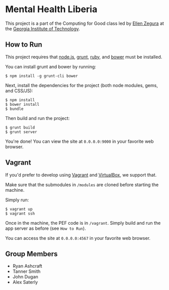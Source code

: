 # Mental Health Liberia
This project is a part of the Computing for Good class led by [Ellen Zegura](http://www.cc.gatech.edu/~ewz/Welcome.html) at the [Georgia Institute of Technology](http://www.gatech.edu).

## How to Run
This project requires that [node.js](http://nodejs.org), [grunt](http://gruntjs.com), [ruby](https://www.ruby-lang.org/en/), and [bower](http://bower.io) must be installed.

You can install grunt and bower by running:

```
$ npm install -g grunt-cli bower
```

Next, install the dependencies for the project (both node modules, gems, and CSS/JS):

```
$ npm install
$ bower install
$ bundle
```

Then build and run the project:

```
$ grunt build
$ grunt server
```

You're done! You can view the site at `0.0.0.0:9000` in your favorite web browser.

## Vagrant
If you'd prefer to develop using [Vagrant](http://www.vagrantup.com) and [VirtualBox](https://www.virtualbox.org), we support that.

Make sure that the submodules in `/modules` are cloned before starting the machine.

Simply run:

```
$ vagrant up
$ vagrant ssh
```

Once in the machine, the PEF code is in `/vagrant`. Simply build and run the app server as before (see `How to Run`).

You can access the site at `0.0.0.0:4567` in your favorite web browser.

## Group Members
* Ryan Ashcraft
* Tanner Smith
* John Dugan
* Alex Saterly
